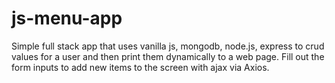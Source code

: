 # js-menu-app
Simple full stack app that uses vanilla js, mongodb, node.js, express to crud values for a user and then print them dynamically to a web page. Fill out the form inputs to add new items to the screen with ajax via Axios.

